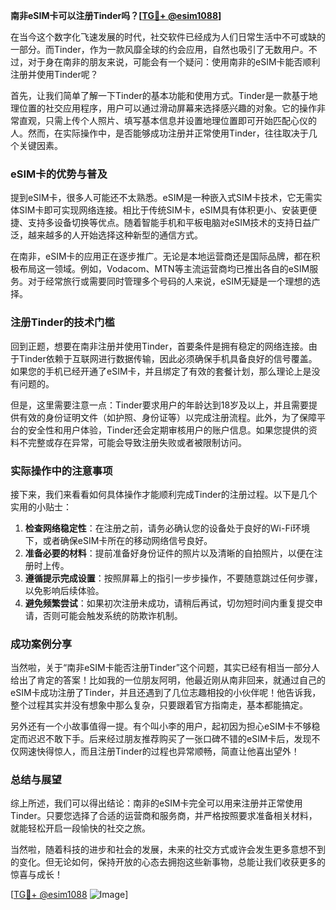 **南非eSIM卡可以注册Tinder吗？[[TG💪+ @esim1088](https://t.me/s/esim1088)]**

在当今这个数字化飞速发展的时代，社交软件已经成为人们日常生活中不可或缺的一部分。而Tinder，作为一款风靡全球的约会应用，自然也吸引了无数用户。不过，对于身在南非的朋友来说，可能会有一个疑问：使用南非的eSIM卡能否顺利注册并使用Tinder呢？

首先，让我们简单了解一下Tinder的基本功能和使用方式。Tinder是一款基于地理位置的社交应用程序，用户可以通过滑动屏幕来选择感兴趣的对象。它的操作非常直观，只需上传个人照片、填写基本信息并设置地理位置即可开始匹配心仪的人。然而，在实际操作中，是否能够成功注册并正常使用Tinder，往往取决于几个关键因素。

### eSIM卡的优势与普及

提到eSIM卡，很多人可能还不太熟悉。eSIM是一种嵌入式SIM卡技术，它无需实体SIM卡即可实现网络连接。相比于传统SIM卡，eSIM具有体积更小、安装更便捷、支持多设备切换等优点。随着智能手机和平板电脑对eSIM技术的支持日益广泛，越来越多的人开始选择这种新型的通信方式。

在南非，eSIM卡的应用正在逐步推广。无论是本地运营商还是国际品牌，都在积极布局这一领域。例如，Vodacom、MTN等主流运营商均已推出各自的eSIM服务。对于经常旅行或需要同时管理多个号码的人来说，eSIM无疑是一个理想的选择。

### 注册Tinder的技术门槛

回到正题，想要在南非注册并使用Tinder，首要条件是拥有稳定的网络连接。由于Tinder依赖于互联网进行数据传输，因此必须确保手机具备良好的信号覆盖。如果您的手机已经开通了eSIM卡，并且绑定了有效的套餐计划，那么理论上是没有问题的。

但是，这里需要注意一点：Tinder要求用户的年龄达到18岁及以上，并且需要提供有效的身份证明文件（如护照、身份证等）以完成注册流程。此外，为了保障平台的安全性和用户体验，Tinder还会定期审核用户的账户信息。如果您提供的资料不完整或存在异常，可能会导致注册失败或者被限制访问。

### 实际操作中的注意事项

接下来，我们来看看如何具体操作才能顺利完成Tinder的注册过程。以下是几个实用的小贴士：

1. **检查网络稳定性**：在注册之前，请务必确认您的设备处于良好的Wi-Fi环境下，或者确保eSIM卡所在的移动网络信号良好。
2. **准备必要的材料**：提前准备好身份证件的照片以及清晰的自拍照片，以便在注册时上传。
3. **遵循提示完成设置**：按照屏幕上的指引一步步操作，不要随意跳过任何步骤，以免影响后续体验。
4. **避免频繁尝试**：如果初次注册未成功，请稍后再试，切勿短时间内重复提交申请，否则可能会触发系统的防欺诈机制。

### 成功案例分享

当然啦，关于“南非eSIM卡能否注册Tinder”这个问题，其实已经有相当一部分人给出了肯定的答案！比如我的一位朋友阿明，他最近刚从南非回来，就通过自己的eSIM卡成功注册了Tinder，并且还遇到了几位志趣相投的小伙伴呢！他告诉我，整个过程其实并没有想象中那么复杂，只要跟着官方指南走，基本都能搞定。

另外还有一个小故事值得一提。有个叫小李的用户，起初因为担心eSIM卡不够稳定而迟迟不敢下手。后来经过朋友推荐购买了一张口碑不错的eSIM卡后，发现不仅网速快得惊人，而且注册Tinder的过程也异常顺畅，简直让他喜出望外！

### 总结与展望

综上所述，我们可以得出结论：南非的eSIM卡完全可以用来注册并正常使用Tinder。只要您选择了合适的运营商和服务商，并严格按照要求准备相关材料，就能轻松开启一段愉快的社交之旅。

当然啦，随着科技的进步和社会的发展，未来的社交方式或许会发生更多意想不到的变化。但无论如何，保持开放的心态去拥抱这些新事物，总能让我们收获更多的惊喜与成长！

[[TG💪+ @esim1088](https://t.me/s/esim1088) ![Image](https://i.postimg.cc/4NQfJmqS/Snipaste-2025-05-13-00-14-12.png)]